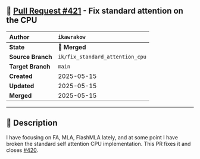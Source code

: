 ## 🔀 [Pull Request #421](https://github.com/ikawrakow/ik_llama.cpp/pull/421) - Fix standard attention on the CPU

| **Author** | `ikawrakow` |
| :--- | :--- |
| **State** | 🔀 **Merged** |
| **Source Branch** | `ik/fix_standard_attention_cpu` |
| **Target Branch** | `main` |
| **Created** | 2025-05-15 |
| **Updated** | 2025-05-15 |
| **Merged** | 2025-05-15 |

---

## 📄 Description

I have focusing on FA, MLA, FlashMLA lately, and at some point I have broken the standard self attention CPU implementation. This PR fixes it and closes [#420](https://github.com/ikawrakow/ik_llama.cpp/issues/420).